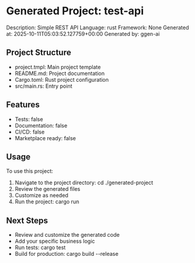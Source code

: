 # Generated Project: test-api
Description: Simple REST API
Language: rust
Framework: None
Generated at: 2025-10-11T05:03:52.127759+00:00
Generated by: ggen-ai

## Project Structure
- project.tmpl: Main project template
- README.md: Project documentation
- Cargo.toml: Rust project configuration
- src/main.rs: Entry point

## Features
- Tests: false
- Documentation: false
- CI/CD: false
- Marketplace ready: false

## Usage
To use this project:
1. Navigate to the project directory: cd ./generated-project
2. Review the generated files
3. Customize as needed
4. Run the project: cargo run

## Next Steps
- Review and customize the generated code
- Add your specific business logic
- Run tests: cargo test
- Build for production: cargo build --release
